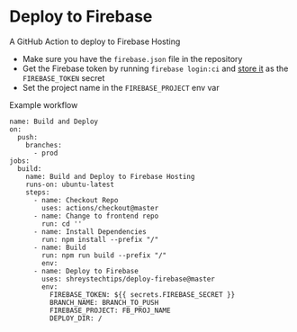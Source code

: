 # Deploy to Firebase

A GitHub Action to deploy to Firebase Hosting

- Make sure you have the `firebase.json` file in the repository
- Get the Firebase token by running `firebase login:ci` and [store it](https://help.github.com/en/actions/configuring-and-managing-workflows/creating-and-storing-encrypted-secrets) as the `FIREBASE_TOKEN` secret
- Set the project name in the `FIREBASE_PROJECT` env var

Example workflow

```
name: Build and Deploy
on:
  push:
    branches:
      - prod
jobs:
  build:
    name: Build and Deploy to Firebase Hosting
    runs-on: ubuntu-latest
    steps:
      - name: Checkout Repo
        uses: actions/checkout@master
      - name: Change to frontend repo
        run: cd ''
      - name: Install Dependencies
        run: npm install --prefix "/"
      - name: Build
        run: npm run build --prefix "/"
        env: 
      - name: Deploy to Firebase
        uses: shreystechtips/deploy-firebase@master
        env:
          FIREBASE_TOKEN: ${{ secrets.FIREBASE_SECRET }}
          BRANCH_NAME: BRANCH_TO_PUSH
          FIREBASE_PROJECT: FB_PROJ_NAME
          DEPLOY_DIR: /
```
